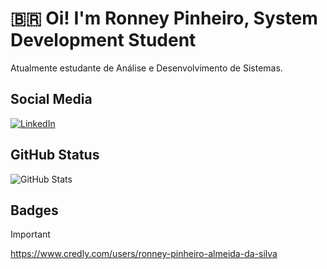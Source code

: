 # 🇧🇷 Oi! I'm Ronney Pinheiro, System Development Student

Atualmente estudante de Análise e Desenvolvimento de Sistemas.

## Social Media 
[![LinkedIn](https://img.shields.io/badge/LinkedIn-45562d?style=for-the-badge&logo=linkedin&logoColor=white)](https://www.linkedin.com/in/ronney-pinheiro-almeida-da-silva-428ba4319)

## GitHub Status

![GitHub Stats](https://github-readme-stats.vercel.app/api?username=musasPI&theme=transparent&bg_color=45562d&border_color=30A3DC&show_icons=true&icon_color=b1b63a&title_color=d9ddd5&text_color=FFF)

## Badges
> [!IMPORTANT]
> https://www.credly.com/users/ronney-pinheiro-almeida-da-silva

